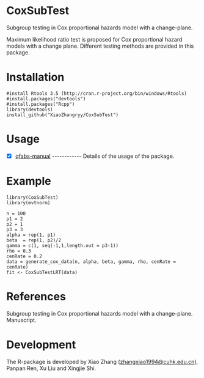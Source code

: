 # CoxSubTest
Subgroup testing in Cox proportional hazards model with a change-plane.

Maximum likelihood ratio test is proposed for Cox proportional hazard models with a change plane. Different testing methods are provided in this package. 

# Installation

    #install Rtools 3.5 (http://cran.r-project.org/bin/windows/Rtools)
    #install.packages("devtools")
    #install.packages("Rcpp")
    library(devtools)
    install_github("XiaoZhangryy/CoxSubTest")

# Usage

- [x] [qfabs-manual](https://github.com/XiaoZhangryy/inst/CoxSubTest-manual.pdf) ------------ Details of the usage of the package.

# Example

    library(CoxSubTest)
    library(mvtnorm)

    n = 100
    p1 = 2
    p2 = 1
    p3 = 3
    alpha = rep(1, p1)
    beta  = rep(1, p2)/2
    gamma = c(1, seq(-1,1,length.out = p3-1)) 
    rho = 0.3
    cenRate = 0.2
    data = generate_cox_data(n, alpha, beta, gamma, rho, cenRate = cenRate)
    fit <- CoxSubTestLRT(data)



# References

Subgroup testing in Cox proportional hazards model with a change-plane. Manuscript.

# Development
The R-package is developed by Xiao Zhang (zhangxiao1994@cuhk.edu.cn), Panpan Ren, Xu Liu and Xingjie Shi.




